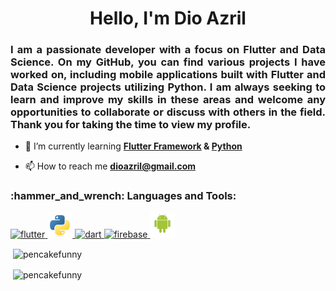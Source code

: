 <h1 align="center">Hello, I'm Dio Azril</h1>
<h3 align="justify">I am a passionate developer with a focus on Flutter and Data Science. On my GitHub, you can find various projects I have worked on, including mobile applications built with Flutter and Data Science projects utilizing Python. I am always seeking to learn and improve my skills in these areas and welcome any opportunities to collaborate or discuss with others in the field. Thank you for taking the time to view my profile.</h3>

- 🌱 I’m currently learning **[Flutter Framework](https://flutter.dev/) & [Python](https://www.python.org/)**

- 📫 How to reach me **dioazril@gmail.com**

<h3 align="left">:hammer_and_wrench: Languages and Tools:</h3>
<p align="left"> <a href="https://flutter.dev" target="_blank" rel="noreferrer"> <img src="https://www.vectorlogo.zone/logos/flutterio/flutterio-icon.svg" alt="flutter" width="40" height="40"/> </a> <a href="https://www.python.org" target="_blank" rel="noreferrer"> <img src="https://raw.githubusercontent.com/devicons/devicon/master/icons/python/python-original.svg" alt="python" width="40" height="40"/> </a> <a href="https://dart.dev" target="_blank" rel="noreferrer"> <img src="https://www.vectorlogo.zone/logos/dartlang/dartlang-icon.svg" alt="dart" width="40" height="40"/> </a> <a href="https://firebase.google.com/" target="_blank" rel="noreferrer"> <img src="https://www.vectorlogo.zone/logos/firebase/firebase-icon.svg" alt="firebase" width="40" height="40"/> </a> <a href="https://developer.android.com" target="_blank" rel="noreferrer"> <img src="https://raw.githubusercontent.com/devicons/devicon/master/icons/android/android-original-wordmark.svg" alt="android" width="40" height="40"/> </a> </p>


<p>&nbsp;<img align="center" src="https://github-readme-stats.vercel.app/api?username=pencakefunny&show_icons=true&locale=en" alt="pencakefunny" /></p>

<p>&nbsp;<img align="center" src="https://github-readme-stats.vercel.app/api/top-langs?username=pencakefunny&show_icons=true&locale=en&layout=compact" alt="pencakefunny" /></p>
